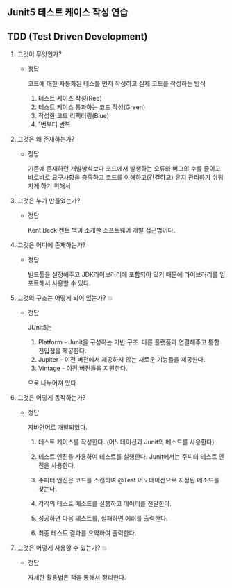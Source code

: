 ## Junit5 테스트 케이스 작성 연습 

## TDD (Test Driven Development)

1. 그것이 무엇인가?
    - 정답

      코드에 대한 자동화된 테스틀 먼저 작성하고 실제 코드를 작성하는 방식

        1. 테스트 케이스 작성(Red)
        2. 테스트 케이스 통과하는 코드 작성(Green)
        3. 작성한 코드 리팩터링(Blue)
        4. 1번부터 반복
      

2. 그것은 왜 존재하는가?
    - 정답

      기존에 존재하던 개발방식보다 코드에서 발생하는 오류와 버그의 수를 줄이고 바로바로 요구사항을 충족하고 코드를 이해하고(간결하고) 유지 관리하기 쉬워지게 하기 위해서


3. 그것은 누가 만들었는가?
    - 정답

      Kent Beck 켄트 백이 소개한 소프트웨어 개발 접근법이다.


4. 그것은 어디에 존재하는가?
    - 정답

      빌드툴을 설정해주고 JDK라이브러리에 포함되어 있기 때문에 라이브러리를 임포트해서 사용할 수 있다.


5. 그것의 구조는 어떻게 되어 있는가?  💥
    - 정답

      JUnit5는

        1. Platform - Junit을 구성하는 기반 구조. 다른 플랫폼과 연결해주고 통합 진입점을 제공한다.
        2. Jupiter - 이전 버전에서 제공하지 않는 새로운 기능들을 제공한다.
        3. Vintage - 이전 버전들을 지원한다.

      으로 나누어져 있다.


6. 그것은 어떻게 동작하는가?
    - 정답

      자바언어로 개발되었다.

        1.  테스트 케이스를 작성한다. (어노테이션과 Junit의 메소드를 사용한다)

        1. 테스트 엔진을 사용하여 테스트를 실행한다. Junit에서는 주피터 테스트 엔진을 사용한다.
        2. 주피터 엔진은 코드를 스캔하여 @Test 어노테이션으로 지정된 메소드를 찾는다.
        3. 각각의 테스트 메소드를 실행하고 데이터를 전달한다.
        4. 성공하면 다음 테스트를, 실패하면 에러를 출력한다.
        5. 최종 테스트 결과를 요약하여 출력한다.
      

7. 그것은 어떻게 사용할 수 있는가? 💥
    - 정답

      자세한 활용법은 책을 통해서 정리한다.
